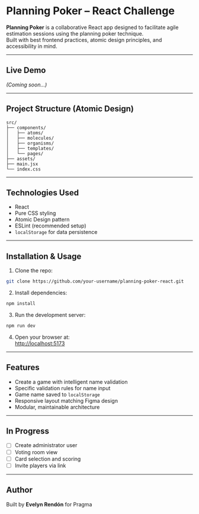 # Planning Poker – React Challenge

**Planning Poker** is a collaborative React app designed to facilitate agile estimation sessions using the planning poker technique.  
Built with best frontend practices, atomic design principles, and accessibility in mind.

---

## Live Demo

*(Coming soon…)*

---

## Project Structure (Atomic Design)

```
src/
├── components/
│   ├── atoms/
│   ├── molecules/
│   ├── organisms/
│   ├── templates/
│   └── pages/
├── assets/
├── main.jsx
└── index.css
```

---

## Technologies Used

- React
- Pure CSS styling
- Atomic Design pattern
- ESLint (recommended setup)
- `localStorage` for data persistence

---

## Installation & Usage

1. Clone the repo:
```bash
git clone https://github.com/your-username/planning-poker-react.git
```

2. Install dependencies:
```bash
npm install
```

3. Run the development server:
```bash
npm run dev
```

4. Open your browser at:  
   [http://localhost:5173](http://localhost:5173)

---

## Features

- Create a game with intelligent name validation
- Specific validation rules for name input
- Game name saved to `localStorage`
- Responsive layout matching Figma design
- Modular, maintainable architecture

---

## In Progress

- [ ] Create administrator user
- [ ] Voting room view
- [ ] Card selection and scoring
- [ ] Invite players via link

---

## Author

Built by **Evelyn Rendón** for Pragma
